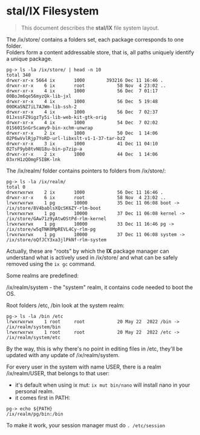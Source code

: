 # stal/IX Filesystem


> This document describes the **stal/IX** file system layout.


The /ix/store/ contains a folders set, each package corresponds to one folder.<br>
Folders form a content addressable store, that is, all paths uniquely identify a unique package.

```shell
pg-> ls -la /ix/store/ | head -n 10
total 340
drwxr-xr-x 5664 ix       1000        393216 Dec 11 16:46 .
drwxr-xr-x    6 ix       root            58 Nov  4 23:02 ..
drwxr-xr-x    4 ix       1000            56 Dec  7 01:17 00BoJm6qe56myzQk-lib-jxl
drwxr-xr-x    4 ix       1000            56 Dec  5 19:48 00OKaSNZ7iL7AJWm-lib-ssh-2
drwxr-xr-x    4 ix       1000            56 Dec  7 02:37 01JxssFZ9igzTy5i-lib-web-kit-gtk-orig
drwxr-xr-x    4 ix       1000            54 Dec  7 02:02 01S601SnGrScamy9-bin-xchm-unwrap
drwxr-xr-x    2 ix       1000            50 Dec  1 14:06 02P6wVvlRjp7YoRD-url-libxslt-v1-1-37-tar-bz2
drwxr-xr-x    3 ix       1000            41 Dec 11 04:10 02TsF9yb8tvNU18u-bin-p7zip-a
drwxr-xr-x    2 ix       1000            44 Dec  1 14:06 03xrH1zQOmgF5IBK-lnk
```

The /ix/realm/ folder contains pointers to folders from /ix/store/:

```shell
pg-> ls -la /ix/realm/
total 0
drwxrwxrwx    2 ix       1000            56 Dec 11 16:46 .
drwxr-xr-x    6 ix       root            58 Nov  4 23:02 ..
lrwxrwxrwx    1 pg       10000           35 Dec 11 06:08 boot -> /ix/store/8V4bablsXQcSK6ZY-rlm-boot
lrwxrwxrwx    1 pg       10000           37 Dec 11 06:08 kernel -> /ix/store/GAw71z9yAtwOStPd-rlm-kernel
lrwxrwxrwx    1 pg       10000           33 Dec 11 16:46 pg -> /ix/store/w5qTNK0MpREVL4Cy-rlm-pg
lrwxrwxrwx    1 pg       10000           37 Dec 11 06:08 system -> /ix/store/oQfJCY3xa3jlPkNf-rlm-system
```

Actually, these are "roots" by which the **IX** package manager can understand what is actively used in /ix/store/ and what can be safely removed using the `ix gc` command.

Some realms are predefined:

/ix/realm/system - the "system" realm, it contains code needed to boot the OS.

Root folders /etc, /bin look at the system realm:

```shell
pg-> ls -la /bin /etc
lrwxrwxrwx    1 root     root            20 May 22  2022 /bin -> /ix/realm/system/bin
lrwxrwxrwx    1 root     root            20 May 22  2022 /etc -> /ix/realm/system/etc
```

By the way, this is why there's no point in editing files in /etc, they'll be updated with any update of /ix/realm/system.

For every user in the system with name USER, there is a realm /ix/realm/USER, that belongs to that user:

* it's default when using ix mut: `ix mut bin/nano` will install nano in your personal realm.
* it comes first in PATH:

```shell
pg-> echo ${PATH}
/ix/realm/pg/bin:/bin
```

To make it work, your session manager must do `. /etc/session`
